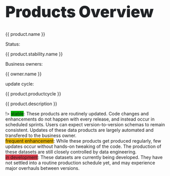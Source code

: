 <h1 style="font-size:3rem; margin:0 0 2rem 0; font-weight:900; color:#212326;">
Products Overview
</h1>
<div id="data-products" class="card-deck">
    <div v-for="product in products" 
        :key="product.name"
        class="card mb-3" style="min-width: 16rem;">
        <div class="card-header">
            <a :href="product.link">
                    <span class="product-name">
                        {{ product.name }}
                    </span>
                </a>
            <a :href="product.repo">
                <i class="fab fa-github fa-lg" style="color:#212326; margin: 0 0 2px 0;"></i>
            </a>
        </div>
        <div class="card-body">
            <div>
                <div>
                    <p class='product-labelname'>Status:</p>
                    <span 
                        v-bind:style="{background: product.stability.color}" 
                        class="label"
                    >
                        {{ product.stability.name }}
                    </span>
                </div>
                <div>
                    <p class="product-labelname">Business owners:</p>
                    <span
                        v-for="owner in product.businessowner"
                        v-bind:style="{background: owner.color}"
                        class="label"
                    >
                        {{ owner.name }}
                    </span>
                </div>
                <div>
                    <p class="product-labelname">update cycle:</p>
                    <span class="label">{{  product.productcycle }}</span>
                </div>
            </div>
            <p class="description">
                {{ product.description }}
            </p>
        </div>
    </div>
</div>

!> <span class="label" style="background:#00ae00">stable</span>: These products are routinely updated. Code changes and enhancements do not happen with every release, and instead occur in scheduled sprints. Users can expect version-to-version schemas to remain consistent. Updates of these data products are largely automated and transfered to the business owner.  
<span class="label" style="background:#edb700">frequent enhancement</span>: While these products get produced regularly, few updates occur without hands-on tweaking of the code. The production of these datasets are still closely controlled by data engineering.  
<span class="label" style="background:#d73a49">in development</span>: These datasets are currently being developed. They have not settled into a routine production schedule yet, and may experience major overhauls between versions.

<script>
    var edm = {name:'DCP EDM', color:'#0366d6'}
    var hed = {name:'DCP HED', color:'#ff006a'}
    var dcas = {name:'DCAS', color:'#c300ff'}
    var pop = {name:'DCP Population', color:'#4a8207'}
    var plancoord = {name:'DCP Planning Coordination', color:'#ed6802'}
    var stable = {name:'stable', color:'#00ae00'}
    var developing = {name:'in development', color:'#d73a49'}
    var enhancing = {name:'frequent enhancement', color:'#edb700'}
    var dataProducts = new Vue({
        el: '#data-products',
        data: {
            products: [
            {
                name: 'PLUTO',
                description: 'Contains over seventy tax lot, building, and geographic/political/administrative characteristics for NYC lots. \
                MapPLUTO is a combination of these attributes with the DOF Digital Tax Map, and is designed for GIS users.',
                businessowner: [edm],
                productcycle: 'Monthly',
                stability: stable,
                geometry: 'polygon',
                repo: 'https://github.com/NYCPlanning/db-pluto',
                link: 'products/pluto'
            },
            {
                name: 'COLP',
                description: 'City Owned and Leased Properties: Contains property-level information about use, owning/leasing agency, location, and tenent agreements. Built from the DCAS Integrated Property Information System',
                businessowner: [edm, dcas],
                productcycle: 'NA',
                stability: developing,
                geometry: 'point',
                repo: 'https://github.com/NYCPlanning/db-colp',
                link: 'products/colp'
            },
            {
                name: 'Facilities Database',
                description: 'Location and characteristics and categorization of more than 35,000 public facilities in NYC. This data is a standardized aggregation of other public datasets.',
                businessowner: [edm],
                productcycle: 'Quarterly',
                stability: enhancing,
                geometry: 'point',
                repo: 'https://github.com/NYCPlanning/db-facilities',
                link: 'products/facilities'
            },
            {
                name: 'Developments Database',
                description: 'Contains information about new building, demolitions, and alterations of buildings occuring since the 2010 Census. The purpose of this dataset is to capture development and residential growth over time. The primary input for this dataset is DOB jobs and occupancy data.',
                businessowner: [edm, hed],
                productcycle: 'Bianually',
                stability: enhancing,
                geometry: 'point',
                repo: 'https://github.com/NYCPlanning/db-developments',
                link: 'products/developments'
            },
            {
                name: 'Zoning Tax Lot Database',
                description: 'The Database includes the zoning designations and zoning map associated with a specific tax block and lot.',
                businessowner: [edm],
                productcycle: 'Monthly',
                stability: stable,
                geometry: 'point',
                repo: 'https://github.com/NYCPlanning/db-zoningtaxlots',
                link: 'products/facilities'
            },
            {
                name: 'Community Board Budget Requests',
                description: 'It is based on requests for future capital or expense projects submitted by each of NYC\'s 59 Community Boards. We \
                adds value to the submitted budget requests by creating geometries where possible for requested projects, \
                in the effort to map as many budget requests as possible.',
                businessowner: [edm, plancoord],
                productcycle: 'Bianually',
                stability: stable,
                geometry: 'point',
                repo: 'https://github.com/NYCPlanning/db-cbbt',
                link: 'products/cbbr'
            },
            {
                name: 'Population Fact Finder',
                description: 'Population FactFinder allows you to easily define study areas within New York City and examine detailed population profiles showing critical demographic, social, economic, and housing statistics, and how these statistics have changed over time.',
                businessowner: [edm, pop],
                productcycle: 'Yearly',
                stability: stable,
                geometry: 'point',
                repo: 'https://github.com/NYCPlanning/db-acs',
                link: 'products/acs'
            },
            {
                name: 'Geographic Research Quality Checks',
                description: 'This is a test suite we developed using Geosupport to help the Geographic research team to conduct data QAQC',
                businessowner: [edm],
                productcycle: 'Quaterly',
                stability: developing,
                geometry: 'point',
                repo: 'https://github.com/NYCPlanning/db-gru-qaqc',
                link: 'products/gru-qaqc'
            }
        ]}
    })
</script>
